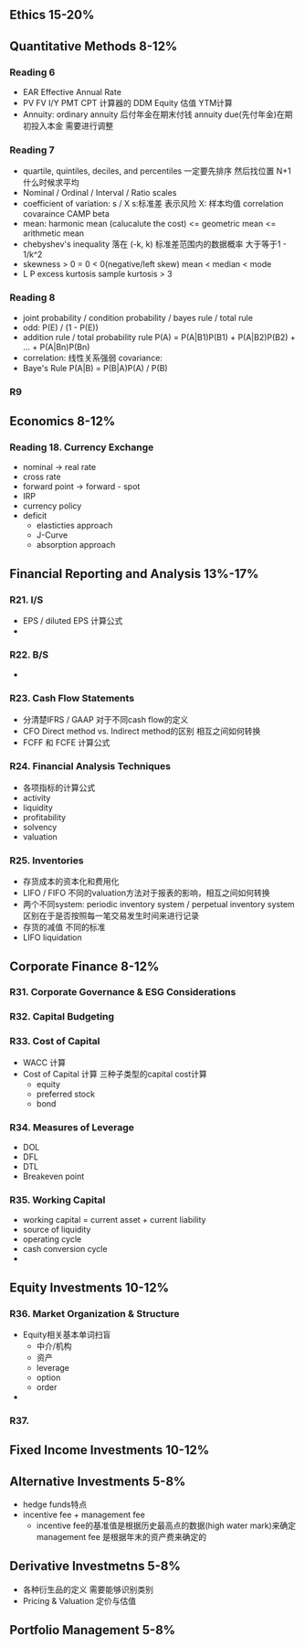 
## Ethics 15-20%

## Quantitative Methods 8-12%

### Reading 6 
* EAR Effective Annual Rate 
* PV FV I/Y PMT CPT 计算器的 DDM Equity 估值 YTM计算
* Annuity: ordinary annuity 后付年金在期末付钱 annuity due(先付年金)在期初投入本金 需要进行调整

### Reading 7
* quartile, quintiles, deciles, and percentiles 一定要先排序 然后找位置 N+1 什么时候求平均 
* Nominal / Ordinal / Interval / Ratio scales 
* coefficient of variation: s / X  s:标准差 表示风险 X: 样本均值  correlation covaraince CAMP beta
* mean: harmonic mean (calucalute the cost) <= geometric mean <= arithmetic mean 
* chebyshev's inequality  落在 (-k, k) 标准差范围内的数据概率 大于等于1 - 1/k^2 
* skewness > 0 = 0 < 0(negative/left skew) mean < median < mode
* L P excess kurtosis sample kurtosis > 3 

### Reading 8
* joint probability / condition probability / bayes rule / total rule
* odd: P(E) / (1 - P(E))
* addition rule / total probability rule P(A) = P(A|B1)P(B1) + P(A|B2)P(B2) + ... + P(A|Bn)P(Bn)
* correlation: 线性关系强弱 covariance:  
* Baye's Rule P(A|B) = P(B|A)P(A) / P(B)

### R9


## Economics 8-12%

### Reading 18. Currency Exchange 
* nominal -> real rate
* cross rate
* forward point -> forward - spot
* IRP 
* currency policy
* deficit 
  * elasticties approach
  * J-Curve
  * absorption approach

## Financial Reporting and Analysis 13%-17%

### R21. I/S
* EPS / diluted EPS 计算公式
* 

### R22. B/S
* 

### R23. Cash Flow Statements
* 分清楚IFRS / GAAP 对于不同cash flow的定义
* CFO Direct method vs. Indirect method的区别 相互之间如何转换
* FCFF 和 FCFE 计算公式

### R24. Financial Analysis Techniques
* 各项指标的计算公式
* activity
* liquidity
* profitability
* solvency
* valuation 
  
### R25. Inventories
* 存货成本的资本化和费用化
* LIFO / FIFO 不同的valuation方法对于报表的影响，相互之间如何转换
* 两个不同system: periodic inventory system / perpetual inventory system 区别在于是否按照每一笔交易发生时间来进行记录
* 存货的减值 不同的标准
* LIFO liquidation

## Corporate Finance 8-12%
### R31. Corporate Governance & ESG Considerations

### R32. Capital Budgeting

### R33. Cost of Capital
* WACC 计算
* Cost of Capital 计算 三种子类型的capital cost计算
  *   equity
  *   preferred stock
  *   bond

### R34. Measures of Leverage 
* DOL
* DFL
* DTL
* Breakeven point

### R35. Working Capital
* working capital = current asset + current liability
* source of liquidity
* operating cycle
* cash conversion cycle
* 

## Equity Investments 10-12%
### R36. Market Organization & Structure
* Equity相关基本单词扫盲
  * 中介/机构
  * 资产
  * leverage
  * option
  * order
* 
### R37.

## Fixed Income Investments 10-12%

## Alternative Investments 5-8%
* hedge funds特点
* incentive fee + management fee 
  * incentive fee的基准值是根据历史最高点的数据(high water mark)来确定 management fee 是根据年末的资产费来确定的


## Derivative Investmetns 5-8%
* 各种衍生品的定义 需要能够识别类别
* Pricing & Valuation 定价与估值

## Portfolio Management 5-8%
